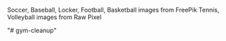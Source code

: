 Soccer, Baseball, Locker, Football, Basketball images from FreePik
Tennis, Volleyball images from Raw Pixel

"# gym-cleanup" 
